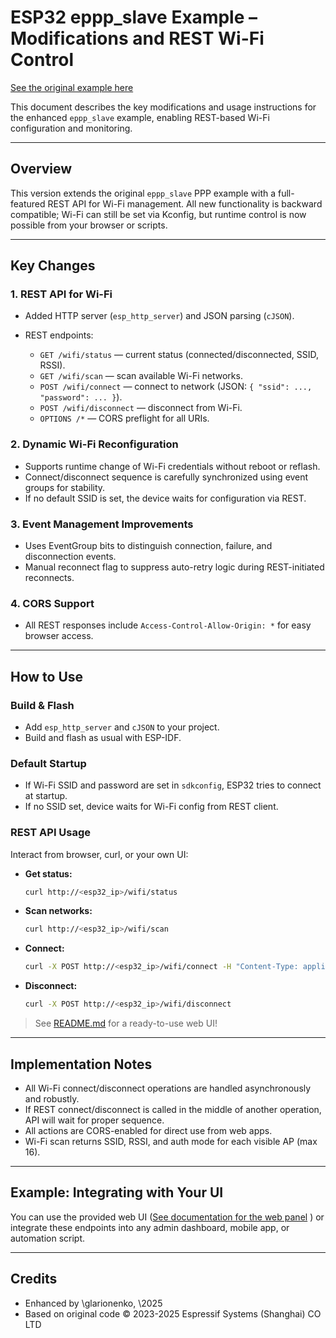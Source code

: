 # ESP32 eppp\_slave Example – Modifications and REST Wi-Fi Control

[See the original example here](../slave/)

This document describes the key modifications and usage instructions for the enhanced `eppp_slave` example, enabling REST-based Wi-Fi configuration and monitoring.

---

## Overview

This version extends the original `eppp_slave` PPP example with a full-featured REST API for Wi-Fi management. All new functionality is backward compatible; Wi-Fi can still be set via Kconfig, but runtime control is now possible from your browser or scripts.

---

## Key Changes

### 1. REST API for Wi-Fi

* Added HTTP server (`esp_http_server`) and JSON parsing (`cJSON`).
* REST endpoints:

  * `GET /wifi/status` — current status (connected/disconnected, SSID, RSSI).
  * `GET /wifi/scan` — scan available Wi-Fi networks.
  * `POST /wifi/connect` — connect to network (JSON: `{ "ssid": ..., "password": ... }`).
  * `POST /wifi/disconnect` — disconnect from Wi-Fi.
  * `OPTIONS /*` — CORS preflight for all URIs.

### 2. Dynamic Wi-Fi Reconfiguration

* Supports runtime change of Wi-Fi credentials without reboot or reflash.
* Connect/disconnect sequence is carefully synchronized using event groups for stability.
* If no default SSID is set, the device waits for configuration via REST.

### 3. Event Management Improvements

* Uses EventGroup bits to distinguish connection, failure, and disconnection events.
* Manual reconnect flag to suppress auto-retry logic during REST-initiated reconnects.

### 4. CORS Support

* All REST responses include `Access-Control-Allow-Origin: *` for easy browser access.

---

## How to Use

### Build & Flash

* Add `esp_http_server` and `cJSON` to your project.
* Build and flash as usual with ESP-IDF.

### Default Startup

* If Wi-Fi SSID and password are set in `sdkconfig`, ESP32 tries to connect at startup.
* If no SSID set, device waits for Wi-Fi config from REST client.

### REST API Usage

Interact from browser, curl, or your own UI:

* **Get status:**

  ```bash
  curl http://<esp32_ip>/wifi/status
  ```
* **Scan networks:**

  ```bash
  curl http://<esp32_ip>/wifi/scan
  ```
* **Connect:**

  ```bash
  curl -X POST http://<esp32_ip>/wifi/connect -H "Content-Type: application/json" -d '{"ssid":"YOUR_SSID","password":"YOUR_PASS"}'
  ```
* **Disconnect:**

  ```bash
  curl -X POST http://<esp32_ip>/wifi/disconnect
  ```

> See [README.md](./README.md) for a ready-to-use web UI!

---

## Implementation Notes

* All Wi-Fi connect/disconnect operations are handled asynchronously and robustly.
* If REST connect/disconnect is called in the middle of another operation, API will wait for proper sequence.
* All actions are CORS-enabled for direct use from web apps.
* Wi-Fi scan returns SSID, RSSI, and auth mode for each visible AP (max 16).

---

## Example: Integrating with Your UI

You can use the provided web UI ([See documentation for the web panel](webPanel/README.md)
) or integrate these endpoints into any admin dashboard, mobile app, or automation script.

---

## Credits

* Enhanced by \glarionenko, \2025
* Based on original code © 2023-2025 Espressif Systems (Shanghai) CO LTD
